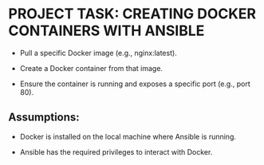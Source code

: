 # PROJECT TASK: CREATING DOCKER CONTAINERS WITH ANSIBLE

- Pull a specific Docker image (e.g., nginx:latest).

- Create a Docker container from that image.

- Ensure the container is running and exposes a specific port (e.g., port 80).

## Assumptions:

- Docker is installed on the local machine where Ansible is running.

- Ansible has the required privileges to interact with Docker.
